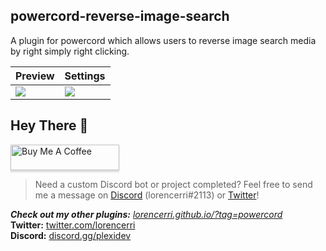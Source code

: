 ## powercord-reverse-image-search

A plugin for powercord which allows users to reverse image search media by right simply right clicking.

| Preview                              | Settings                            |
| ------------------------------------ | ----------------------------------- |
| ![](https://i.imgur.com/xU5kgeo.png) | ![](https://i.plexidev.org/fXQj2oN) |

## Hey There 👋

<a href="https://www.buymeacoffee.com/lorencerri" target="_blank"><img src="https://www.buymeacoffee.com/assets/img/custom_images/orange_img.png" alt="Buy Me A Coffee" style="height: 41px !important;width: 174px !important;box-shadow: 0px 3px 2px 0px rgba(190, 190, 190, 0.5) !important;-webkit-box-shadow: 0px 3px 2px 0px rgba(190, 190, 190, 0.5) !important;" ></a>

> Need a custom Discord bot or project completed? Feel free to send me a message on [Discord](https://discord.gg/plexidev) (lorencerri#2113) or [Twitter](https://twitter.com/lorencerri)!

***Check out my other plugins:** [lorencerri.github.io/?tag=powercord](https://lorencerri.github.io/?tag=powercord)* <br>
**Twitter:** [twitter.com/lorencerri](https://twitter.com/lorencerri) <br>
**Discord:** [discord.gg/plexidev](https://discord.gg/plexidev)
